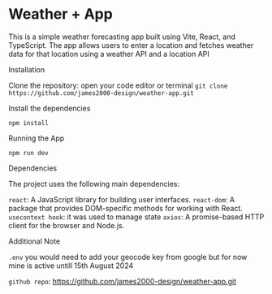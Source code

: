 # Weather + App

This is a simple weather forecasting app built using Vite, React, and TypeScript. The app allows users to enter a location and fetches weather data for that location using a weather API and a location API

Installation

Clone the repository:
open your code editor or terminal
`git clone https://github.com/james2000-design/weather-app.git`



Install the dependencies

`npm install`

Running the App

`npm run dev`

Dependencies

The project uses the following main dependencies:

`react`: A JavaScript library for building user interfaces.
`react-dom`: A package that provides DOM-specific methods for working with React.
`usecontext hook`: it was used to manage state 
`axios`: A promise-based HTTP client for the browser and Node.js.

Additional Note

`.env` you would need to add your geocode key from google but for now mine is active untill 15th August 2024

`github repo`: https://github.com/james2000-design/weather-app.git
